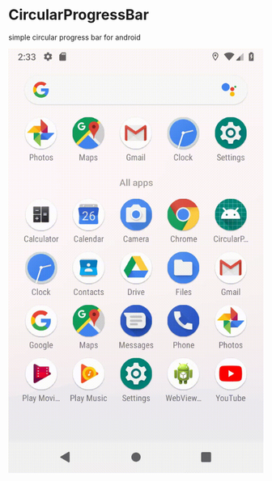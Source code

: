 # CircularProgressBar
simple circular progress bar for android

![image](https://github.com/XXXShaoZi/CircularProgressBar/blob/master/images/01.gif)

